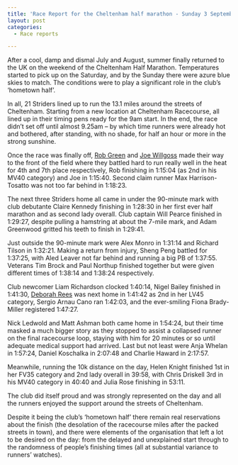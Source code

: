 ```yaml
---
title: 'Race Report for the Cheltenham half marathon - Sunday 3 September 2023'
layout: post
categories:
  - Race reports

---
```



After a cool, damp and dismal July and August, summer finally returned to the UK on the weekend of the Cheltenham Half Marathon. Temperatures started to pick up on the Saturday, and by the Sunday there were azure blue skies to match. The conditions were to play a significant role in the club’s ‘hometown half’.

In all, 21 Striders lined up to run the 13.1 miles around the streets of Cheltenham. Starting from a new location at Cheltenham Racecourse, all lined up in their timing pens ready for the 9am start. In the end, the race didn’t set off until almost 9.25am – by which time runners were already hot and bothered, after standing, with no shade, for half an hour or more in the strong sunshine.

Once the race was finally off, [Rob Green](/images/2021/09/2023-09-08-Rob-Green-Cheltenham-half.jpg "Rob Green") and [Joe Willgoss](/images/2021/09/2023-09-08-Joe-Willgoss-Cheltenham-half.jpg "Joe Willgoss") made their way to the front of the field where they battled hard to run really well in the heat for 4th and 7th place respectively, Rob finishing in 1:15:04 (as 2nd in his MV40 category) and Joe in 1:15:40. Second claim runner Max Harrison-Tosatto was not too far behind in 1:18:23.

The next three Striders home all came in under the 90-minute mark with club debutante Claire Kennedy finishing in 1:28:30 in her first ever half marathon and as second lady overall. Club captain Will Pearce finished in 1:29:27, despite pulling a hamstring at about the 7-mile mark, and Adam Greenwood gritted his teeth to finish in 1:29:41.

Just outside the 90-minute mark were Alex Monro in 1:31:14 and Richard Tilson in 1:32:21. Making a return from injury, Sheng Peng battled for 1:37:25, with Aled Leaver not far behind and running a big PB of 1:37:55. Veterans Tim Brock and Paul Northup finished together but were given different times of 1:38:14 and 1:38:24 respectively. 

Club newcomer Liam Richardson clocked 1:40:14, Nigel Bailey finished in 1:41:30, [Deborah Rees](/images/2021/09/2023-09-08-Deborah-Rees-Cheltenham-half.jpg "Deborah Rees") was next home in 1:41:42 as 2nd in her LV45 category, Sergio Arnau Cano ran 1:42:03, and the ever-smiling Fiona Brady-Miller registered 1:47:27.

Nick Ledwold and Matt Ashman both came home in 1:54:24, but their time masked a much bigger story as they stopped to assist a collapsed runner on the final racecourse loop, staying with him for 20 minutes or so until adequate medical support had arrived. Last but not least were Anja Whelan in 1:57:24, Daniel Koschalka in 2:07:48 and Charlie Haward in 2:17:57.

Meanwhile, running the 10k distance on the day, Helen Knight finished 1st in her FV35 category and 2nd lady overall in 39:58, with Chris Driskell 3rd in his MV40 category in 40:40 and Julia Rose finishing in 53:11.

The club did itself proud and was strongly represented on the day and all the runners enjoyed the support around the streets of Cheltenham. 

Despite it being the club’s ‘hometown half’ there remain real reservations about the finish (the desolation of the racecourse miles after the packed streets in town), and there were elements of the organisation that left a lot to be desired on the day: from the delayed and unexplained start through to the randomness of people’s finishing times (all at substantial variance to runners’ watches).
